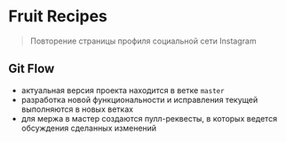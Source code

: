 # Fruit Recipes

> Повторение страницы профиля социальной сети Instagram

## Git Flow

- актуальная версия проекта находится в ветке `master`
- разработка новой функциональности и исправления текущей выполняются в новых ветках
- для мержа в мастер создаются пулл-реквесты, в которых ведется обсуждения сделанных изменений
